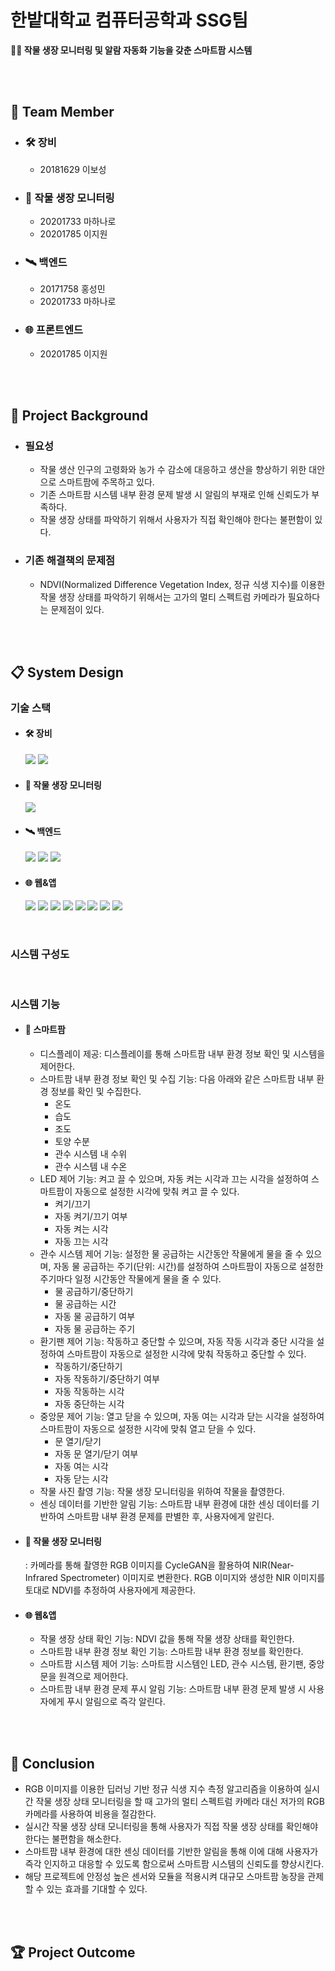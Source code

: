 # 한밭대학교 컴퓨터공학과 SSG팀
**🧑‍🌾 작물 생장 모니터링 및 알람 자동화 기능을 갖춘 스마트팜 시스템**


<br/><br/>


## 👤 Team Member
- ### 🛠 장비
  - 20181629 이보성
- ### 🌱 작물 생장 모니터링
  - 20201733 마하나로
  - 20201785 이지원
- ### 🛰 백엔드
  - 20171758 홍성민
  - 20201733 마하나로
- ### 🌐 프론트엔드
  - 20201785 이지원


<br/><br/>


## 🔎 Project Background
- ### 필요성
  - 작물 생산 인구의 고령화와 농가 수 감소에 대응하고 생산을 향상하기 위한 대안으로 스마트팜에 주목하고 있다.
  - 기존 스마트팜 시스템 내부 환경 문제 발생 시 알림의 부재로 인해 신뢰도가 부족하다.
  - 작물 생장 상태를 파악하기 위해서 사용자가 직접 확인해야 한다는 불편함이 있다.

- ### 기존 해결책의 문제점
  - NDVI(Normalized Difference Vegetation Index, 정규 식생 지수)를 이용한 작물 생장 상태를 파악하기 위해서는 고가의 멀티 스펙트럼 카메라가 필요하다는 문제점이 있다.


<br/><br/>


## 📋 System Design
### 기술 스택
- #### 🛠 장비
  <img src="https://img.shields.io/badge/Python-3776AB?style=for-the-badge&logo=Python&logoColor=white"> <img src="https://img.shields.io/badge/Raspberry Pi-A22846?style=for-the-badge&logo=Raspberry Pi&logoColor=white">

- #### 🌱 작물 생장 모니터링
  <img src="https://img.shields.io/badge/Python-3776AB?style=for-the-badge&logo=Python&logoColor=white">

- #### 🛰 백엔드
  <img src="https://img.shields.io/badge/Python-3776AB?style=for-the-badge&logo=Python&logoColor=white"> <img src="https://img.shields.io/badge/Django-092E20?style=for-the-badge&logo=Django&logoColor=white"> <img src="https://img.shields.io/badge/Firebase-FFCA28?style=for-the-badge&logo=Firebase&logoColor=black">

- #### 🌐 웹&앱
  <img src="https://img.shields.io/badge/JavaScript-F7DF1E?style=for-the-badge&logo=JavaScript&logoColor=black"> <img src="https://img.shields.io/badge/React-61DAFB?style=for-the-badge&logo=React&logoColor=black"> <img src="https://img.shields.io/badge/React Native-61DAFB?style=for-the-badge&logo=React&logoColor=black"> <img src="https://img.shields.io/badge/React Router-CA4245?style=for-the-badge&logo=React Router&logoColor=white"> <img src="https://img.shields.io/badge/Redux-764ABC?style=for-the-badge&logo=Redux&logoColor=white"> <img src="https://img.shields.io/badge/Redux Saga-999999?style=for-the-badge&logo=Redux-Saga&logoColor=white"> <img src="https://img.shields.io/badge/Axios-5A29E4?style=for-the-badge&logo=Axios&logoColor=white"> <img src="https://img.shields.io/badge/Firebase-FFCA28?style=for-the-badge&logo=Firebase&logoColor=black">

<br/>

### 시스템 구성도

<br/>

### 시스템 기능
  - #### 🏡 스마트팜
    - 디스플레이 제공: 디스플레이를 통해 스마트팜 내부 환경 정보 확인 및 시스템을 제어한다.
    - 스마트팜 내부 환경 정보 확인 및 수집 기능: 다음 아래와 같은 스마트팜 내부 환경 정보를 확인 및 수집한다.
      - 온도
      - 습도
      - 조도
      - 토양 수분
      - 관수 시스템 내 수위
      - 관수 시스템 내 수온
    - LED 제어 기능: 켜고 끌 수 있으며, 자동 켜는 시각과 끄는 시각을 설정하여 스마트팜이 자동으로 설정한 시각에 맞춰 켜고 끌 수 있다.
      - 켜기/끄기
      - 자동 켜기/끄기 여부
      - 자동 켜는 시각
      - 자동 끄는 시각
    - 관수 시스템 제어 기능: 설정한 물 공급하는 시간동안 작물에게 물을 줄 수 있으며, 자동 물 공급하는 주기(단위: 시간)를 설정하여 스마트팜이 자동으로 설정한 주기마다 일정 시간동안 작물에게 물을 줄 수 있다.
      - 물 공급하기/중단하기
      - 물 공급하는 시간
      - 자동 물 공급하기 여부
      - 자동 물 공급하는 주기
    - 환기팬 제어 기능: 작동하고 중단할 수 있으며, 자동 작동 시각과 중단 시각을 설정하여 스마트팜이 자동으로 설정한 시각에 맞춰 작동하고 중단할 수 있다.
      - 작동하기/중단하기
      - 자동 작동하기/중단하기 여부
      - 자동 작동하는 시각
      - 자동 중단하는 시각
    - 중앙문 제어 기능: 열고 닫을 수 있으며, 자동 여는 시각과 닫는 시각을 설정하여 스마트팜이 자동으로 설정한 시각에 맞춰 열고 닫을 수 있다.
      - 문 열기/닫기
      - 자동 문 열기/닫기 여부
      - 자동 여는 시각
      - 자동 닫는 시각
    - 작물 사진 촬영 기능: 작물 생장 모니터링을 위하여 작물을 촬영한다.
    - 센싱 데이터를 기반한 알림 기능: 스마트팜 내부 환경에 대한 센싱 데이터를 기반하여 스마트팜 내부 환경 문제를 판별한 후, 사용자에게 알린다.
  - #### 🌱 작물 생장 모니터링
    : 카메라를 통해 촬영한 RGB 이미지를 CycleGAN을 활용하여 NIR(Near-Infrared Spectrometer) 이미지로 변환한다. RGB 이미지와 생성한 NIR 이미지를 토대로 NDVI를 추정하여 사용자에게 제공한다.
  - #### 🌐 웹&앱
    - 작물 생장 상태 확인 기능: NDVI 값을 통해 작물 생장 상태를 확인한다.
    - 스마트팜 내부 환경 정보 확인 기능: 스마트팜 내부 환경 정보를 확인한다.
    - 스마트팜 시스템 제어 기능: 스마트팜 시스템인 LED, 관수 시스템, 환기팬, 중앙문을 원격으로 제어한다.
    - 스마트팜 내부 환경 문제 푸시 알림 기능: 스마트팜 내부 환경 문제 발생 시 사용자에게 푸시 알림으로 즉각 알린다.


<br/><br/>


## 💬 Conclusion
  - RGB 이미지를 이용한 딥러닝 기반 정규 식생 지수 측정 알고리즘을 이용하여 실시간 작물 생장 상태 모니터링을 할 때 고가의 멀티 스펙트럼 카메라 대신 저가의 RGB 카메라를 사용하여 비용을 절감한다.
  - 실시간 작물 생장 상태 모니터링을 통해 사용자가 직접 작물 생장 상태를 확인해야 한다는 불편함을 해소한다.
  - 스마트팜 내부 환경에 대한 센싱 데이터를 기반한 알림을 통해 이에 대해 사용자가 즉각 인지하고 대응할 수 있도록 함으로써 스마트팜 시스템의 신뢰도를 향상시킨다.
  - 해당 프로젝트에 안정성 높은 센서와 모듈을 적용시켜 대규모 스마트팜 농장을 관제할 수 있는 효과를 기대할 수 있다.


<br/><br/>

  
## 🏆 Project Outcome
